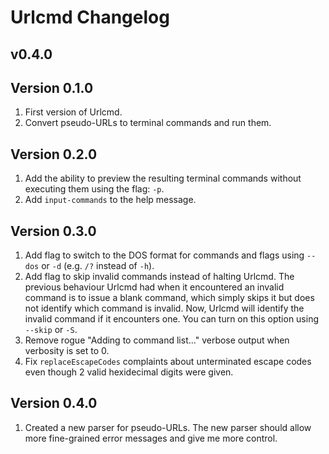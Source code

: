 # Urlcmd Changelog
## v0.4.0

## Version 0.1.0

1. First version of Urlcmd.
2. Convert pseudo-URLs to terminal commands and run them.

## Version 0.2.0

1. Add the ability to preview the resulting terminal commands without
executing them using the flag: `-p`.
2. Add `input-commands` to the help message.

## Version 0.3.0

1. Add flag to switch to the DOS format for commands and flags using `--dos`
or `-d` (e.g. `/?` instead of `-h`).
2. Add flag to skip invalid commands instead of halting Urlcmd. The previous
behaviour Urlcmd had when it encountered an invalid command is to issue
a blank command, which simply skips it but does not identify which
command is invalid. Now, Urlcmd will identify the invalid command if it
encounters one. You can turn on this option using `--skip` or `-S`.
3. Remove rogue "Adding to command list..." verbose output when verbosity
is set to 0.
4. Fix `replaceEscapeCodes` complaints about unterminated escape codes
even though 2 valid hexidecimal digits were given.

## Version 0.4.0

1. Created a new parser for pseudo-URLs. The new parser should allow more
fine-grained error messages and give me more control.

